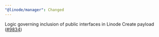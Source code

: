 ```yaml
---
"@linode/manager": Changed
---
```


Logic governing inclusion of public interfaces in Linode Create payload ([#9834](https://github.com/linode/manager/pull/9834))
